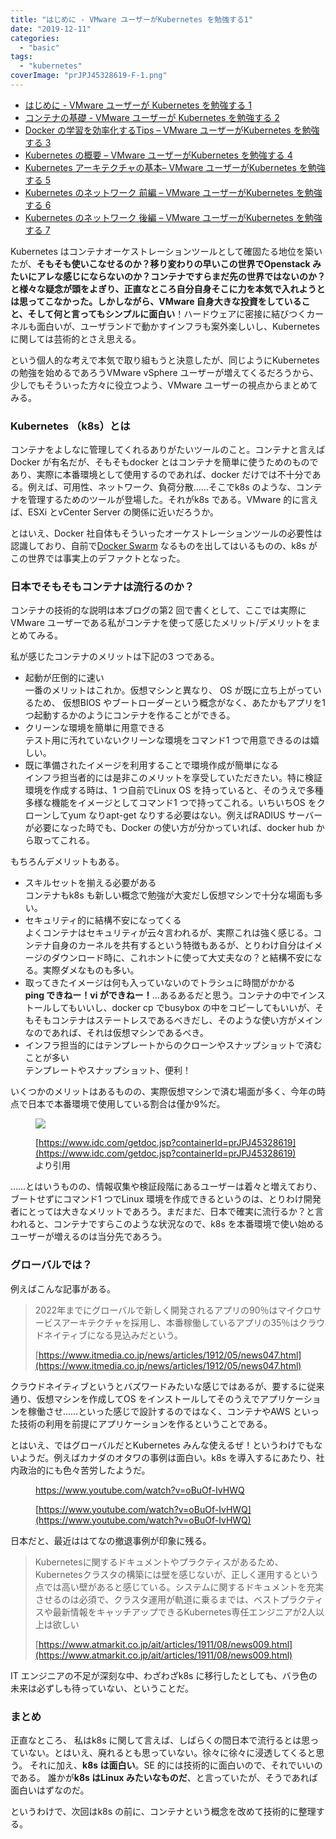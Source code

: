 ```yaml
---
title: "はじめに - VMware ユーザーがKubernetes を勉強する1"
date: "2019-12-11"
categories: 
  - "basic"
tags: 
  - "kubernetes"
coverImage: "prJPJ45328619-F-1.png"
---
```


- [](https://blog.vpantry.net/posts/k8s-1)[はじめに - VMware ユーザーが Kubernetes を勉強する 1](https://blog.vpantry.net/posts/k8s-1)
- [](https://blog.vpantry.net/posts/k8s-2)[コンテナの基礎 - VMware ユーザーが Kubernetes を勉強する 2](https://blog.vpantry.net/posts/k8s-2)
- [](https://blog.vpantry.net/posts/k8s-3)[Docker の学習を効率化するTips – VMware ユーザーがKubernetes を勉強する 3](https://blog.vpantry.net/posts/2020/01/k8s-3/)
- [](https://blog.vpantry.net/posts/k8s-4)[Kubernetes の概要 – VMware ユーザーがKubernetes を勉強する 4](https://blog.vpantry.net/posts/2020/03/k8s-4/)
- [](https://blog.vpantry.net/posts/k8s-5)[Kubernetes アーキテクチャの基本– VMware ユーザーがKubernetes を勉強する 5](https://blog.vpantry.net/posts/2020/05/k8s-5/)
- [](https://blog.vpantry.net/posts/k8s-6)[Kubernetes のネットワーク 前編 – VMware ユーザーがKubernetes を勉強する 6](https://blog.vpantry.net/posts/2020/05/k8s-6-1)
- [](https://blog.vpantry.net/posts/k8s-7)[Kubernetes のネットワーク 後編 – VMware ユーザーがKubernetes を勉強する 7](https://blog.vpantry.net/posts/2020/07/k8s-7/)

Kubernetes はコンテナオーケストレーションツールとして確固たる地位を築いたが、**そもそも使いこなせるのか？移り変わりの早いこの世界でOpenstack みたいにアレな感じにならないのか？コンテナですらまだ先の世界ではないのか？**と様々な疑念が頭をよぎり、正直なところ自分自身そこに力を本気で入れようとは思ってこなかった。しかしながら、VMware 自身大きな投資をしていること、そして何と言っても**シンプルに面白い**！ハードウェアに密接に結びつくカーネルも面白いが、ユーザランドで動かすインフラも案外楽しいし、Kubernetes に関しては芸術的とさえ思える。

という個人的な考えで本気で取り組もうと決意したが、同じようにKubernetes の勉強を始めるであろうVMware vSphere ユーザーが増えてくるだろうから、少しでもそういった方々に役立つよう、VMware ユーザーの視点からまとめてみる。

### Kubernetes （k8s）とは

コンテナをよしなに管理してくれるありがたいツールのこと。コンテナと言えばDocker が有名だが、そもそもdocker とはコンテナを簡単に使うためのものであり、実際に本番環境として使用するのであれば、docker だけでは不十分である。例えば、可用性、ネットワーク、負荷分散……そこでk8s のような、コンテナを管理するためのツールが登場した。それがk8s である。VMware 的に言えば、ESXi とvCenter Server の関係に近いだろうか。

とはいえ、Docker 社自体もそういったオーケストレーションツールの必要性は認識しており、自前で[Docker Swarm](http://docs.docker.jp/swarm/overview.html) なるものを出してはいるものの、k8s がこの世界では事実上のデファクトとなった。

### 日本でそもそもコンテナは流行るのか？

コンテナの技術的な説明は本ブログの第2 回で書くとして、ここでは実際にVMware ユーザーである私がコンテナを使って感じたメリット/デメリットをまとめてみる。

私が感じたコンテナのメリットは下記の3 つである。

- 起動が圧倒的に速い  
    一番のメリットはこれか。仮想マシンと異なり、 OS が既に立ち上がっているため、 仮想BIOS やブートローダーという概念がなく、あたかもアプリを1 つ起動するかのようにコンテナを作ることができる。
- クリーンな環境を簡単に用意できる  
    テスト用に汚れていないクリーンな環境をコマンド1 つで用意できるのは嬉しい。
- 既に準備されたイメージを利用することで環境作成が簡単になる  
    インフラ担当者的には是非このメリットを享受していただきたい。特に検証環境を作成する時は、1 つ自前でLinux OS を持っていると、そのうえで多種多様な機能をイメージとしてコマンド1 つで持ってこれる。いちいちOS をクローンしてyum なりapt-get なりする必要はない。例えばRADIUS サーバーが必要になった時でも、Docker の使い方が分かっていれば、docker hub から取ってこれる。

もちろんデメリットもある。

- スキルセットを揃える必要がある  
    コンテナもk8s も新しい概念で勉強が大変だし仮想マシンで十分な場面も多い。
- セキュリティ的に結構不安になってくる  
    よくコンテナはセキュリティが云々言われるが、実際これは強く感じる。コンテナ自身のカーネルを共有するという特徴もあるが、とりわけ自分はイメージのダウンロード時に、これホントに使って大丈夫なの？と結構不安になる。実際ダメなものも多い。
- 取ってきたイメージは何も入っていないのでトラシュに時間がかかる  
    **ping できねー！vi ができねー！**…あるあるだと思う。コンテナの中でインストールしてもいいし、docker cp でbusybox の中をコピーしてもいいが、そもそもコンテナはステートレスであるべきだし、そのような使い方がメインなのであれば、それは仮想マシンであるべき。
- インフラ担当的にはテンプレートからのクローンやスナップショットで済むことが多い  
    テンプレートやスナップショット、便利！

いくつかのメリットはあるものの、実際仮想マシンで済む場面が多く、今年の時点で日本で本番環境で使用している割合は僅か9%だ。

<figure>

![](https://www.idc.com/getfile.dyn?containerId=prJPJ45328619&attachmentId=47352751)

<figcaption>

[https://www.idc.com/getdoc.jsp?containerId=prJPJ45328619](https://www.idc.com/getdoc.jsp?containerId=prJPJ45328619) より引用

</figcaption>

</figure>

……とはいうものの、情報収集や検証段階にあるユーザーは着々と増えており、ブートせずにコマンド1 つでLinux 環境を作成できるというのは、とりわけ開発者にとっては大きなメリットであろう。まだまだ、日本で確実に流行るか？と言われると、コンテナですらこのような状況なので、k8s を本番環境で使い始めるユーザーが増えるのは当分先であろう。

### グローバルでは？

例えばこんな記事がある。

> 2022年までにグローバルで新しく開発されるアプリの90％はマイクロサービスアーキテクチャを採用し、本番稼働しているアプリの35％はクラウドネイティブになる見込みだという。
> 
> [https://www.itmedia.co.jp/news/articles/1912/05/news047.html](https://www.itmedia.co.jp/news/articles/1912/05/news047.html)

クラウドネイティブというとバズワードみたいな感じではあるが、要するに従来通り、仮想マシンを作成してOS をインストールしてそのうえでアプリケーションを稼働させ……といった感じで設計するのではなく、コンテナやAWS といった技術の利用を前提にアプリケーションを作るということである。

とはいえ、ではグローバルだとKubernetes みんな使えるぜ！というわけでもないようだ。例えばカナダのオタワの事例は面白い。k8s を導入するにあたり、社内政治的にも色々苦労したようだ。

<figure>

https://www.youtube.com/watch?v=oBuOf-IvHWQ

<figcaption>

[https://www.youtube.com/watch?v=oBuOf-IvHWQ](https://www.youtube.com/watch?v=oBuOf-IvHWQ)

</figcaption>



</figure>

日本だと、最近ははてなの撤退事例が印象に残る。

> Kubernetesに関するドキュメントやプラクティスがあるため、Kubernetesクラスタの構築には壁を感じないが、正しく運用するという点では高い壁があると感じている。システムに関するドキュメントを充実させるのは必須で、クラスタ運用が軌道に乗るまでは、ベストプラクティスや最新情報をキャッチアップできるKubernetes専任エンジニアが2人以上は欲しい
> 
> [https://www.atmarkit.co.jp/ait/articles/1911/08/news009.html](https://www.atmarkit.co.jp/ait/articles/1911/08/news009.html)

IT エンジニアの不足が深刻な中、わざわざk8s に移行したとしても、バラ色の未来は必ずしも待っていない、ということだ。

### まとめ

正直なところ、 私はk8s に関して言えば、しばらくの間日本で流行るとは思っていない。とはいえ、廃れるとも思っていない。徐々に徐々に浸透してくると思う。 それに加え、**k8s は面白い**。SE 的には技術的に面白いので、それでいいのである。 誰かが**k8s はLinux みたいなものだ**、と言っていたが、そうであれば面白いはずなのだ。

というわけで、次回はk8s の前に、コンテナという概念を改めて技術的に整理する。
